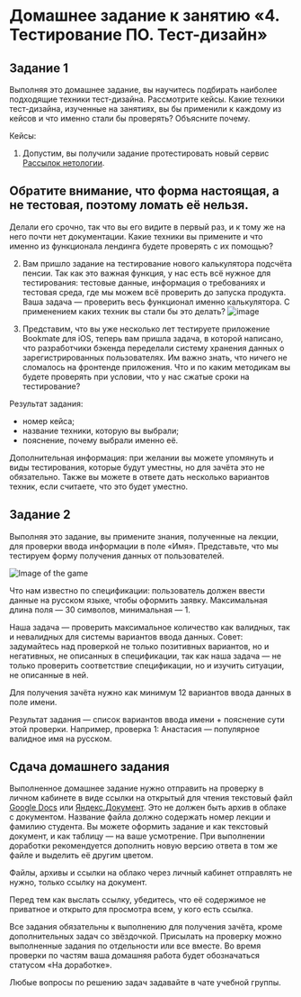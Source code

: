 
# Домашнее задание к занятию «4. Тестирование ПО. Тест-дизайн»
## Задание 1

Выполняя это домашнее задание, вы научитесь подбирать наиболее подходящие техники тест-дизайна. 
Рассмотрите кейсы. Какие техники тест-дизайна, изученные на занятиях, вы бы применили к каждому из кейсов и что именно стали бы проверять? Объясните почему.

Кейсы:

1. Допустим, вы получили задание протестировать новый сервис [Рассылок нетологии](https://l.netology.ru/email#rec37570033). 
## Обратите внимание, что форма настоящая, а не тестовая, поэтому ломать её нельзя. 
Делали его срочно, так что вы его видите в первый раз, и к тому же на него почти нет документации. Какие техники вы примените и что именно из функционала лендинга будете проверять с их помощью?

2. Вам пришло задание на тестирование нового калькулятора подсчёта пенсии. Так как это важная функция, у нас есть всё нужное для тестирования: тестовые данные, информация о требованиях и тестовая среда, где мы можем всё проверить до запуска продукта. Ваша задача — проверить весь функционал именно калькулятора.
 С применением каких техник вы стали бы это делать?
 ![image](https://user-images.githubusercontent.com/43470121/144067271-82730a66-809c-444c-bc1a-0f0b28bc5214.png)

3. Представим, что вы уже несколько лет тестируете приложение Bookmate для iOS, теперь вам пришла задача, в которой написано, что разработчики бэкенда переделали систему хранения данных о зарегистрированных пользователях. Им важно знать, что ничего не сломалось на фронтенде приложения. Что и по каким методикам вы будете проверять при условии, что у нас сжатые сроки на тестирование?

Результат задания: 
* номер кейса;
* название техники, которую вы выбрали; 
* пояснение, почему выбрали именно её.

Дополнительная информация: при желании вы можете упомянуть и виды тестирования, которые будут уместны, но для зачёта это не обязательно. Также вы можете в ответе дать несколько вариантов техник, если считаете, что это будет уместно.

## Задание 2 

Выполняя это задание, вы примените знания, полученные на лекции, для проверки ввода информации в поле «Имя».
Представьте, что мы тестируем форму получения данных от пользователей.

![Image of the game](https://github.com/netology-code/iqa-homeworks/blob/iqa-64/hw-4/%D0%91%D0%B5%D0%B7%20%D0%BD%D0%B0%D0%B7%D0%B2%D0%B0%D0%BD%D0%B8%D1%8F.png)

Что нам известно по спецификации: пользователь должен ввести данные на русском языке, чтобы оформить заявку. Максимальная длина поля — 30 символов, минимальная — 1.

Наша задача — проверить максимальное количество как валидных, так и невалидных для системы вариантов ввода данных. Совет: задумайтесь над проверкой не только позитивных вариантов, но и негативных, не описанных в спецификации, так как наша задача — не только проверить соответствие спецификации, но и изучить ситуации, не описанные в ней.

Для получения зачёта нужно как минимум 12 вариантов ввода данных в поле имени.

Результат задания — список вариантов ввода имени + пояснение сути этой проверки. Например, проверка 1: Анастасия — популярное валидное имя на русском.

## Сдача домашнего задания

Выполненное домашнее задание нужно отправить на проверку в личном кабинете в виде ссылки на открытый для чтения текстовый файл [Google Docs](https://docs.google.com/document) или [Яндекс.Документ](https://docs.yandex.ru/). Это не должен быть архив в облаке с документом. Название файла должно содержать номер лекции и фамилию студента. 
Вы можете оформить задание и как текстовый документ, и как таблицу — на ваше усмотрение.
При выполнении доработки рекомендуется дополнить новую версию ответа в том же файле и выделить её другим цветом.

Файлы, архивы и ссылки на облако через личный кабинет отправлять не нужно, только ссылку на документ. 


Перед тем как выслать ссылку, убедитесь, что её содержимое не приватное и открыто для просмотра всем, у кого есть ссылка.


Все задания обязательны к выполнению для получения зачёта, кроме дополнительных задач со звёздочкой. Присылать на проверку можно выполненные задания по отдельности или все вместе. Во время проверки по частям ваша домашняя работа будет обозначаться статусом «На доработке».

Любые вопросы по решению задач задавайте в чате учебной группы.



